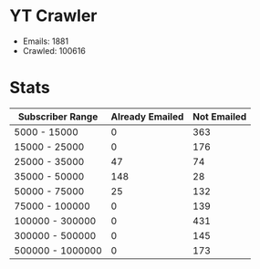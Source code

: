 # YT Crawler
- Emails: 1881
- Crawled: 100616

# Stats
| Subscriber Range  | Already Emailed | Not Emailed |
|-------|-------|-------|
| 5000 - 15000 | 0 | 363 |
| 15000 - 25000 | 0 | 176 |
| 25000 - 35000 | 47 | 74 |
| 35000 - 50000 | 148 | 28 |
| 50000 - 75000 | 25 | 132 |
| 75000 - 100000 | 0 | 139 |
| 100000 - 300000 | 0 | 431 |
| 300000 - 500000 | 0 | 145 |
| 500000 - 1000000 | 0 | 173 |
